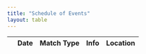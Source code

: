 ```yaml
---
title: "Schedule of Events"
layout: table
---
```



<script>

//init moment
moment().format();

// The problem with this is you can't search on the "Dec 15th 2014" Date string
// because the filter string is the original 2014/12/15 string.
// It has to be this way because we filter things and it uses the filter string
// to construct it's date.
// Could probably rework the filter part
function formatJSONDate(dateInput, type) {
  if (dateInput === null) {
    return '';
  }
  if (type === 'display' ) {
    var evdate = moment(new Date(dateInput));
    return evdate.format('MMM Do YYYY');
  }
  if (type === 'sort' || type === 'filter' ) {
    return dateInput;
  }
  
  return dateInput;
}
 
function format ( d ) {
    // `d` is the original data object for the row
    // This is how you format the expansion child rows
        
  if(d.registration_link) { reg=d.registration_link; } else { reg=""; }
  if(d.cof) { var cof=d.cof; } else { cof=""; }
  if(d.results) { results=d.results; } else { results=""; }

  return '<div class="matchdetails">'+
         '<ul>'+
         '<li><em>Sign in:</em> '+d.start_time+
         '</li><li><em>Shooter Meeting:</em> '+d.ns_time+
         '</li><li><em>Match Start:</em> '+d.match_time+
         '</li><li>Directions to <a href="'+d.location_url+'">'+d.location+'</a></li></ul></div>'+
         '<div class="matchdetails">'+
         '<p>'+d.notes+
         '</div>'+
         '<div class="matchdetails">'+
         '<p>'+reg+
         '<p>'+cof+
         '<p>'+results+
         '</div>';
}

/// Custom filter to only get events in the future
/// column 0 is actually the child expansion column. Date is in column[1]
$.fn.dataTableExt.afnFiltering.push(
    function( settings, data, dataindex ) {
        
        //Set the date to filter against to 2 days ago.
        var mydate = new Date();
        mydate.setDate(mydate.getDate() -2 );
        var evdate = new Date(data[1]);
        
        if ( mydate > evdate  )
        {
            return false;
        }
        else
        {
            return true;
        }
    }
);


// Table for schedule
// Needs fields for date, match_type, info, location, 
// starttime, ns_time, match_time, notes, cof, results

$(document).ready(function() {
    var table = $('#schedule').DataTable( {
        "ajax": "/events.txt",
        "paging":   false,
        "info":     false,
        'aaSorting': [[1, 'asc']],
        'aoColumns': [ 
          {
                "className":      'details-control',
                "orderable":      false,
                "data":           null,
                "defaultContent": ''
          },
          {'mData': "date", 
            'mRender': function(data, type, full) {
              return formatJSONDate(data, type);
            }},
          {'mData': "match_type" },
          {'mData': "info" }, 
          {'mData': "location" }
        ]
    } );
     
    // Add event listener for opening and closing details
    $('#schedule tbody').on('click', 'td.details-control', function () {
        var tr = $(this).closest('tr');
        var row = table.row( tr );
 
        if ( row.child.isShown() ) {
            // This row is already open - close it
            row.child.hide();
            tr.removeClass('shown');
        }
        else {
            // Open this row
            row.child( format(row.data()) ).show();
            tr.addClass('shown');
        }
    } );
} );
</script>


<table id="schedule" class="row-border" cellspacing="0" width="100%">
    <thead>
      <tr>
        <th></th>
        <th>Date</th>
        <th>Match Type</th>
        <th>Info</th>
        <th>Location</th>
      </tr>
    </thead>
</table>
